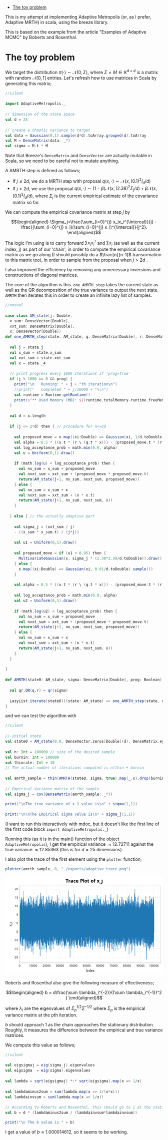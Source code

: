 - [The toy problem](#orgbe169e3)

This is my attempt at implementing Adaptive Metropolis (or, as I prefer, Adaptive MRTH) in scala, using the breeze library.

This is based on the example from the article "Examples of Adaptive MCMC" by Boberts and Rosenthal.


<a id="orgbe169e3"></a>

# The toy problem

We target the distribution $\pi(\cdot)\sim \mathcal N(0,\Sigma)$, where $\Sigma = M \in \mathbb R^{d\times d}$ is a matrix with random $\mathcal N[0,1]$ entries. Let's refresh how to use matrices in Scala by generating this matrix;

```scala
//silent

import AdaptiveMetropolis._

// dimension of the state space
val d = 25

// create a chaotic variance to target
val data = Gaussian(0,1).sample(d*d).toArray.grouped(d).toArray
val M = DenseMatrix(data: _*)
val sigma = M.t * M
```

Note that Breeze's `DenseMatrix` and `DenseVector` are actually mutable in Scala, so we need to be careful not to mutate anything.

A AMRTH step is defined as follows;

-   If $j\leq 2d$, we do a MRTH step with proposal $q(x,\cdot)\sim \mathcal N(x,(0.1)^2I_d/d)$
-   If $j>2d$, we use the proposal $q(x,\cdot)\sim(1-\beta)\mathcal N(x,(2.38)^2\Sigma_j/d)+\beta\mathcal N(x,(0.1)^2I_d/d)$, where $\Sigma_j$ is the current empirical estimate of the covariance matrix so far.

We can compute the empirical covariance matrix at step $j$ by

$$\begin{aligned} \Sigma_j=\frac{\sum_{i=0}^{j} x_ix_i^{\intercal}}{j} - \frac{(\sum_{i=0}^{j} x_i)(\sum_{i=0}^{j} x_i)^{\intercal}}{j^2}. \end{aligned}$$

The logic I'm using is to carry forward $\sum x_ix_i^{\intercal}$ and $\sum x_i$ (as well as the current index, $j$) as part of our 'chain', in order to compute the empirical covariance matrix as we go along (I should possibly do a $\frac{n}{n-1}$ transormation to this matrix too), in order to sample from the proposal when $j>2d$ .

I also improved the efficiency by removing any unnecessary inversions and constructions of diagonal matrices.

The core of the algorithm is this. `one_AMRTH_step` takes the current state as well as the QR decomposition of the true variance to output the next state. `AMRTH` then iterates this in order to create an infinite lazy list of samples.

```scala
//noeval

case class AM_state(j: Double,
  x_sum: DenseVector[Double],
  xxt_sum: DenseMatrix[Double],
  x: DenseVector[Double])
def one_AMRTH_step(state: AM_state, q: DenseMatrix[Double], r: DenseMatrix[Double], prog: Boolean): AM_state = {

  val j = state.j
  val x_sum = state.x_sum
  val xxt_sum = state.xxt_sum
  val x = state._4

  // print progress every 1000 iterations if 'prog=true'
  if (j % 1000 == 0 && prog) {
    print("\n   Running: " + j + "th iteration\n")
    //print("   Completed " + j/10000 + "%\n")
    val runtime = Runtime.getRuntime()
    print(s"** Used Memory (MB): ${(runtime.totalMemory-runtime.freeMemory)/(1048576)}")
  }

  val d = x.length

  if (j <= 2*d) then { // procedure for n<=2d

    val proposed_move = x.map((xi:Double) => Gaussian(xi, 1/d.toDouble).sample())
    val alpha = 0.5 * ((x.t * (r \ (q.t * x))) - (proposed_move.t * (r \ (q.t * proposed_move))))
    val log_acceptance_prob = math.min(0.0, alpha)
    val u = Uniform(0,1).draw()

    if (math.log(u) < log_acceptance_prob) then {
      val nx_sum = x_sum + proposed_move
      val nxxt_sum = xxt_sum + (proposed_move * proposed_move.t)
      return(AM_state(j+1, nx_sum, nxxt_sum, proposed_move))
    } else {
      val nx_sum = x_sum + x
      val nxxt_sum = xxt_sum + (x * x.t)
      return(AM_state(j+1, nx_sum, nxxt_sum, x))
    }

  } else { // the actually adaptive part

    val sigma_j = (xxt_sum / j)
    - ((x_sum * x_sum.t) / (j*j))

    val u1 = Uniform(0,1).draw()

    val proposed_move = if (u1 < 0.95) then {
      MultivariateGaussian(x, sigma_j * (2.38*2.38/d.toDouble)).draw()
    } else {
      x.map((xi:Double) => Gaussian(xi, 0.01/d.toDouble).sample())
    }

    val alpha = 0.5 * ((x.t * (r \ (q.t * x))) - (proposed_move.t * (r \ (q.t * proposed_move))))

    val log_acceptance_prob = math.min(0.0, alpha)
    val u2 = Uniform(0,1).draw()

    if (math.log(u2) < log_acceptance_prob) then {
      val nx_sum = x_sum + proposed_move
      val nxxt_sum = xxt_sum + (proposed_move * proposed_move.t)
      return(AM_state(j+1, nx_sum, nxxt_sum, proposed_move))
    } else {
      val nx_sum = x_sum + x
      val nxxt_sum = xxt_sum + (x * x.t)
      return(AM_state(j+1, nx_sum, nxxt_sum, x))
    }
  }

}

def AMRTH(state0: AM_state, sigma: DenseMatrix[Double], prog: Boolean): LazyList[AM_state] = {

  val qr.QR(q,r) = qr(sigma)

  LazyList.iterate(state0)((state: AM_state) => one_AMRTH_step(state, q, r, prog))
}
```

and we can test the algorithm with

```scala
//silent

// initial state
val state0 = AM_state(0.0, DenseVector.zeros[Double](d), DenseMatrix.eye[Double](d), DenseVector.zeros[Double](d))

val n: Int = 100000 // size of the desired sample
val burnin: Int = 100000
val thinrate: Int = 10
// The actual number of iterations computed is n/thin + burnin

val amrth_sample = thin(AMRTH(state0, sigma, true).map(_.x).drop(burnin),thinrate).take(n).toArray

// Empirical Variance matrix of the sample
val sigma_j = cov(DenseMatrix(amrth_sample: _*))
```

```scala
print("\nThe true variance of x_1 value is\n" + sigma(1,1))

print("\n\nThe Empirical sigma value is\n" + sigma_j(1,1))
```

(I want to run this interactively with mdoc, but it doesn't like the first line of the first code block `import AdaptiveMetropolis._`)

Running this (as it is in the main() function of the object `AdaptiveMetropolis`), I get the empirical variance $\approx 12.72711$ against the true variance $\approx 12.85363$ (this is for $d=25$ dimensions).

I also plot the trace of the first element using the `plotter` function;

```scala
plotter(amrth_sample, 0, "./exports/adaptive_trace.png")
```

![img](./exports/adaptive_trace.png)

Roberts and Rosenthal also give the following measure of effectiveness;

$$\begin{aligned} b = d\frac{\sum \lambda_i^{-2}}{(\sum \lambda_i^{-1})^2 } \end{aligned}$$

where $\lambda_i$ are the eigenvalues of $\Sigma_p^{1/2}\Sigma^{-1/2}$ where $\Sigma_p$ is the empirical variance matrix at the pth iteration.

$b$ should approach 1 as the chain approaches the stationary distribution. Roughly, it measures the difference between the empirical and true variance matrices.

We compute this value as follows;

```scala
//silent

val eigsigmaj = eig(sigma_j).eigenvalues
val eigsigma  = eig(sigma).eigenvalues

val lambda = sqrt(eigsigmaj) *:* sqrt(eigsigma).map(x => 1/x)

val lambdaminus2sum = sum(lambda.map(x => 1/(x*x)))
val lambdainvsum = sum(lambda.map(x => 1/x))

// According to Roberts and Rosenthal, this should go to 1 at the stationary distribution
val b = d * (lambdaminus2sum / (lambdainvsum*lambdainvsum))
```

```scala
print("\n The b value is " + b)
```

I get a value of $b\approx 1.000014612$, so it seems to be working.
